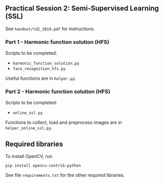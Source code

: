 Practical Session 2: Semi-Supervised Learning (SSL) 
---------------------------------------------

See `handout/td2_2019.pdf` for instructions.

### Part 1 - Harmonic function solution (HFS)

Scripts to be completed:

* `harmonic_function_solution.py`
* `face_recognition_hfs.py`

Useful functions are in `helper.py`.

### Part 2 - Harmonic function solution (HFS)

Scripts to be completed:

* `online_ssl.py`

Functions to collect, load and preprocess images are in `helper_online_ssl.py`.


Required libraries
----------------------


To install OpenCV, run

``
pip install opencv-contrib-python
``


See file `requirements.txt` for the other required libraries.